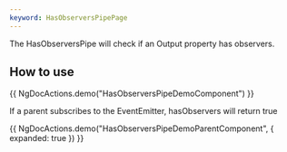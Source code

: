 ```yaml
---
keyword: HasObserversPipePage
---
```


The HasObserversPipe will check if an Output property has observers.

## How to use

{{ NgDocActions.demo("HasObserversPipeDemoComponent") }}

If a parent subscribes to the EventEmitter, hasObservers will return true

{{ NgDocActions.demo("HasObserversPipeDemoParentComponent", { expanded: true }) }}
